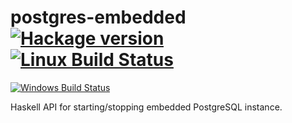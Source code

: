 # postgres-embedded [![Hackage version](https://img.shields.io/hackage/v/postgres-embedded.svg?label=Hackage)](https://hackage.haskell.org/package/postgres-embedded) [![Linux Build Status](https://img.shields.io/travis/ilya-murzinov/postgres-embedded.svg?label=Linux%20build)](https://travis-ci.org/ilya-murzinov/postgres-embedded) 
[![Windows Build Status](https://img.shields.io/appveyor/ci/ilya-murzinov/postgres-embedded.svg?label=Windows%20build)](https://ci.appveyor.com/project/ilya-murzinov/postgres-embedded)

Haskell API for starting/stopping embedded PostgreSQL instance.